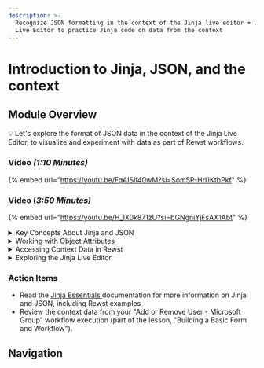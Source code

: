 ```yaml
---
description: >-
  Recognize JSON formatting in the context of the Jinja live editor + Use the
  Live Editor to practice Jinja code on data from the context
---
```


# Introduction to Jinja, JSON, and the context

## Module Overview

:bulb: Let's explore the format of JSON data in the context of the Jinja Live Editor, to visualize and experiment with data as part of Rewst workflows.

### Video _(1:10 Minutes)_

{% embed url="https://youtu.be/FqAISlf40wM?si=Som5P-HrI1KtbPkf" %}

### Video (_3:50 Minutes)_

{% embed url="https://youtu.be/H_lX0k871zU?si=bGNgniYjFsAX1Abt" %}

<details>

<summary>Key Concepts About Jinja and JSON</summary>

* Jinja is the templating language used in Rewst workflows. It allows you to create placeholders in your code that are filled in with real data when the workflow runs.
* Think of Jinja as your tool for working with dynamic data like user names, group IDs, and actions.
* Every time a Rewst workflow runs, the data processed is shown in JSON (JavaScript Object Notation) format in the context of the workflow.
* JSON organizes data into objects (also called context variables in Rewst workflows), with key: value pairs. For example, "action" is a key and "add" could be the value.

</details>

<details>

<summary>Working with Object Attributes</summary>

In JSON, objects may have additional attributes, organized within more braces. You can access a specific attribute using dot notation.

* For example, to get the organization ID, use "CTX.organization.id" in the Jinja Live Editor.
* If you need the entire object, ask for "CTX.organization" to get all its attributes and values.

</details>

<details>

<summary>Accessing Context Data in Rewst</summary>

To get familiar with your context data, complete these steps in Rewst:

1. Open the "Add or Remove User - Microsoft Group" workflow and go to the "workflow results" by selecting the graph icon.
2. Open the most recent success and review the Context data. This will show you all the information processed during the workflow execution.

Key objects like "action," "user\_id," and "group\_id" are visible as part of the context data. These were configured in the workflow input and are now accessible for use in Jinja code.

</details>

<details>

<summary>Exploring the Jinja Live Editor</summary>

The Jinja Live Editor is a great place to experiment with Jinja code. You can paste in JSON data and practice writing Jinja statements without affecting any real data.

</details>

### Action Items

* Read the [Jinja Essentials ](https://docs.rewst.help/documentation/jinja/jinja-essentials)documentation for more information on Jinja and JSON, including Rewst examples&#x20;
* Review the context data from your "Add or Remove User - Microsoft Group" workflow execution (part of the lesson, "Building a Basic Form and Workflow").&#x20;

## Navigation
